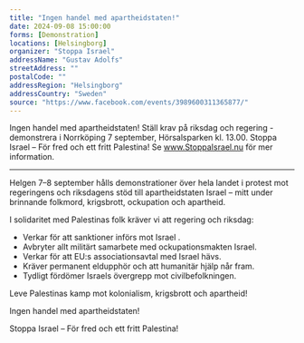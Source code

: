 ```yaml
---
title: "Ingen handel med apartheidstaten!"
date: 2024-09-08 15:00:00
forms: [Demonstration]
locations: [Helsingborg]
organizer: "Stoppa Israel"
addressName: "Gustav Adolfs"
streetAddress: ""
postalCode: ""
addressRegion: "Helsingborg"
addressCountry: "Sweden"
source: "https://www.facebook.com/events/3989600311365877/"
---
```

Ingen handel med apartheidstaten! Ställ krav på riksdag och regering - demonstrera i Norrköping 7 september, Hörsalsparken kl. 13.00.
Stoppa Israel – För fred och ett fritt Palestina!
Se www.StoppaIsrael.nu för mer information.

--------------------------

Helgen 7–8 september hålls demonstrationer över hela landet i protest mot regeringens och riksdagens stöd till apartheidstaten Israel – mitt under brinnande folkmord, krigsbrott, ockupation och apartheid.

I solidaritet med Palestinas folk kräver vi att regering och riksdag:

- Verkar för att sanktioner införs mot Israel .
- Avbryter allt militärt samarbete med ockupationsmakten Israel.
- Verkar för att EU:s associationsavtal med Israel hävs.
- Kräver permanent eldupphör och att humanitär hjälp når fram.
- Tydligt fördömer Israels övergrepp mot civilbefolkningen.

Leve Palestinas kamp mot kolonialism, krigsbrott och apartheid!

Ingen handel med apartheidstaten!

Stoppa Israel – För fred och ett fritt Palestina!